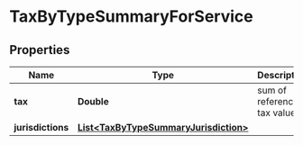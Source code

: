 
# TaxByTypeSummaryForService

## Properties
Name | Type | Description | Notes
------------ | ------------- | ------------- | -------------
**tax** | **Double** | sum of referenced tax value |  [optional]
**jurisdictions** | [**List&lt;TaxByTypeSummaryJurisdiction&gt;**](TaxByTypeSummaryJurisdiction.md) |  |  [optional]



